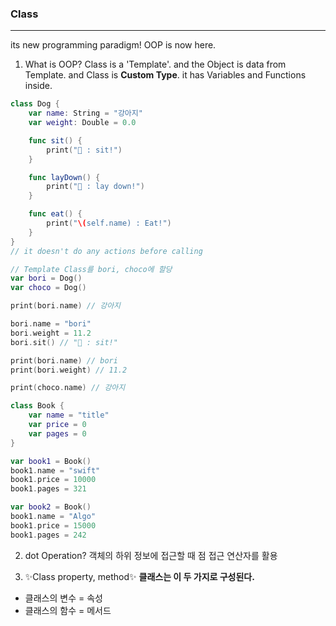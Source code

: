 ### Class
---

its new programming paradigm!
OOP is now here.

1. What is OOP?
Class is a 'Template'. and the Object is data from Template.
and Class is **Custom Type**.
it has Variables and Functions inside.

```swift
class Dog {
    var name: String = "강아지"
    var weight: Double = 0.0

    func sit() {
        print("🐶 : sit!")
    }

    func layDown() {
        print("🐶 : lay down!")
    }

    func eat() {
        print("\(self.name) : Eat!")
    }
}
// it doesn't do any actions before calling

// Template Class를 bori, choco에 할당
var bori = Dog()
var choco = Dog()

print(bori.name) // 강아지

bori.name = "bori"
bori.weight = 11.2
bori.sit() // "🐶 : sit!"

print(bori.name) // bori
print(bori.weight) // 11.2

print(choco.name) // 강아지

```

```swift
class Book {
    var name = "title"
    var price = 0
    var pages = 0
}

var book1 = Book()
book1.name = "swift"
book1.price = 10000
book1.pages = 321

var book2 = Book()
book1.name = "Algo"
book1.price = 15000
book1.pages = 242
```
2. dot Operation?
객체의 하위 정보에 접근할 때 점 접근 연산자를 활용

3. ✨Class property, method✨
**클래스는 이 두 가지로 구성된다.**
- 클래스의 변수 = 속성
- 클래스의 함수 = 메서드